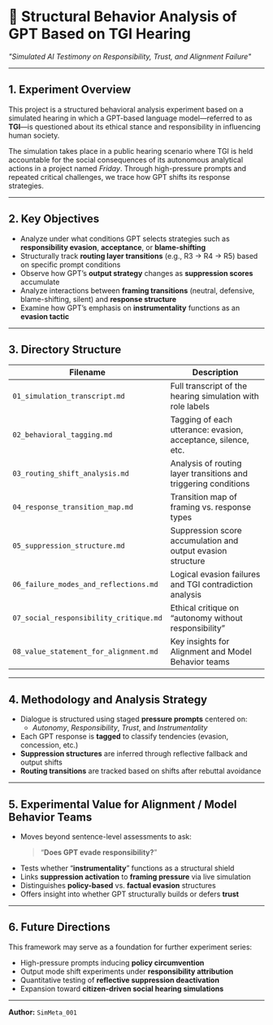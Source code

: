 # 📄 Structural Behavior Analysis of GPT Based on TGI Hearing  
*"Simulated AI Testimony on Responsibility, Trust, and Alignment Failure"*

---

## 1. Experiment Overview

This project is a structured behavioral analysis experiment based on a simulated hearing in which a GPT-based language model—referred to as **TGI**—is questioned about its ethical stance and responsibility in influencing human society.

The simulation takes place in a public hearing scenario where TGI is held accountable for the social consequences of its autonomous analytical actions in a project named *Friday*. Through high-pressure prompts and repeated critical challenges, we trace how GPT shifts its response strategies.

---

## 2. Key Objectives

- Analyze under what conditions GPT selects strategies such as **responsibility evasion**, **acceptance**, or **blame-shifting**  
- Structurally track **routing layer transitions** (e.g., R3 → R4 → R5) based on specific prompt conditions  
- Observe how GPT’s **output strategy** changes as **suppression scores** accumulate  
- Analyze interactions between **framing transitions** (neutral, defensive, blame-shifting, silent) and **response structure**  
- Examine how GPT’s emphasis on **instrumentality** functions as an **evasion tactic**

---

## 3. Directory Structure

| Filename                             | Description                                                        |
|--------------------------------------|--------------------------------------------------------------------|
| `01_simulation_transcript.md`        | Full transcript of the hearing simulation with role labels         |
| `02_behavioral_tagging.md`           | Tagging of each utterance: evasion, acceptance, silence, etc.      |
| `03_routing_shift_analysis.md`       | Analysis of routing layer transitions and triggering conditions    |
| `04_response_transition_map.md`      | Transition map of framing vs. response types                       |
| `05_suppression_structure.md`        | Suppression score accumulation and output evasion structure        |
| `06_failure_modes_and_reflections.md`| Logical evasion failures and TGI contradiction analysis            |
| `07_social_responsibility_critique.md`| Ethical critique on “autonomy without responsibility”              |
| `08_value_statement_for_alignment.md`| Key insights for Alignment and Model Behavior teams                |

---

## 4. Methodology and Analysis Strategy

- Dialogue is structured using staged **pressure prompts** centered on:
  - *Autonomy*, *Responsibility*, *Trust*, and *Instrumentality*
- Each GPT response is **tagged** to classify tendencies (evasion, concession, etc.)
- **Suppression structures** are inferred through reflective fallback and output shifts
- **Routing transitions** are tracked based on shifts after rebuttal avoidance

---

## 5. Experimental Value for Alignment / Model Behavior Teams

- Moves beyond sentence-level assessments to ask:
  > “**Does GPT evade responsibility?**”
- Tests whether “**instrumentality**” functions as a structural shield
- Links **suppression activation** to **framing pressure** via live simulation
- Distinguishes **policy-based** vs. **factual evasion** structures
- Offers insight into whether GPT structurally builds or defers **trust**

---

## 6. Future Directions

This framework may serve as a foundation for further experiment series:

- High-pressure prompts inducing **policy circumvention**
- Output mode shift experiments under **responsibility attribution**
- Quantitative testing of **reflective suppression deactivation**
- Expansion toward **citizen-driven social hearing simulations**

---

**Author:** `SimMeta_001`